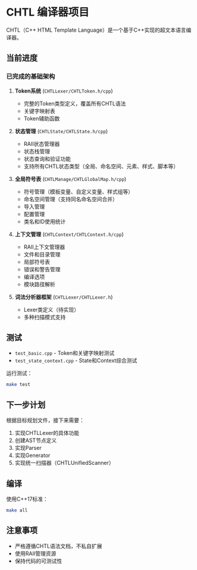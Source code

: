 # CHTL 编译器项目

CHTL（C++ HTML Template Language）是一个基于C++实现的超文本语言编译器。

## 当前进度

### 已完成的基础架构

1. **Token系统** (`CHTLLexer/CHTLToken.h/cpp`)
   - 完整的Token类型定义，覆盖所有CHTL语法
   - 关键字映射表
   - Token辅助函数

2. **状态管理** (`CHTLState/CHTLState.h/cpp`)
   - RAII状态管理器
   - 状态栈管理
   - 状态查询和验证功能
   - 支持所有CHTL状态类型（全局、命名空间、元素、样式、脚本等）

3. **全局符号表** (`CHTLManage/CHTLGlobalMap.h/cpp`)
   - 符号管理（模板变量、自定义变量、样式组等）
   - 命名空间管理（支持同名命名空间合并）
   - 导入管理
   - 配置管理
   - 类名和ID使用统计

4. **上下文管理** (`CHTLContext/CHTLContext.h/cpp`)
   - RAII上下文管理器
   - 文件和目录管理
   - 局部符号表
   - 错误和警告管理
   - 编译选项
   - 模块路径解析

5. **词法分析器框架** (`CHTLLexer/CHTLLexer.h`)
   - Lexer类定义（待实现）
   - 多种扫描模式支持

## 测试

- `test_basic.cpp` - Token和关键字映射测试
- `test_state_context.cpp` - State和Context综合测试

运行测试：
```bash
make test
```

## 下一步计划

根据目标规划文件，接下来需要：
1. 实现CHTLLexer的具体功能
2. 创建AST节点定义
3. 实现Parser
4. 实现Generator
5. 实现统一扫描器（CHTLUnifiedScanner）

## 编译

使用C++17标准：
```bash
make all
```

## 注意事项

- 严格遵循CHTL语法文档，不私自扩展
- 使用RAII管理资源
- 保持代码的可测试性